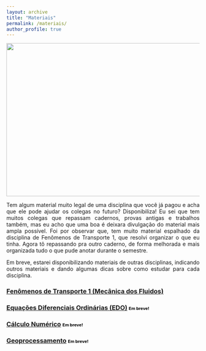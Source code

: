 ```yaml
---
layout: archive
title: "Materiais"
permalink: /materiais/
author_profile: true
---
```


<img src="https://nicolli.github.io/images/materiais_estudo.jpg" style="width:1000px;height:400px;" align="middle"> 

<p align="justify">Tem algum material muito legal de uma disciplina que você já pagou e acha que ele pode ajudar os colegas no futuro? Disponibiliza! Eu sei que tem muitos colegas que repassam cadernos, provas antigas e trabalhos também, mas eu acho que uma boa é deixara divulgação do material mais ampla possível.
Foi por observar que, tem muito material espalhado da disciplina de Fenômenos de Transporte 1, que resolvi organizar o que eu tinha. Agora tô repassando pra outro caderno, de forma melhorada e mais organizada tudo o que pude anotar durante o semestre.</p> 
<p align="justify">Em breve, estarei disponibilizando materiais de outras disciplinas, indicando outros materiais e dando algumas dicas sobre como estudar para cada disciplina.</p>

### <span style="color:blue"> [Fenômenos de Transporte 1 (Mecânica dos Fluidos)](https://nicolli.github.io/materiais/fenomenosdetransporte1)</span>

### <span style="color:blue">[Equações Diferenciais Ordinárias (EDO)](https://nicolli.github.io/materiais/edo) <span style="font-size:11px;color:black">Em breve!</span></span>

### <span style="color:blue">[Cálculo Numérico](https://nicolli.github.io/materiais/cn) <span style="font-size:11px;color:black">Em breve!</span></span>

### <span style="color:blue">[Geoprocessamento](https://nicolli.github.io/materiais/geoprocessamento) <span style="font-size:11px;color:black">Em breve!</span></span>


